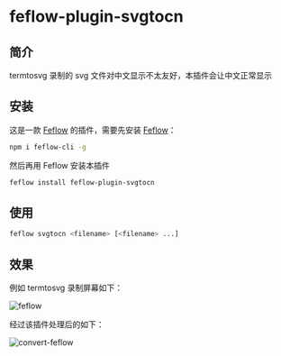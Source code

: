 # feflow-plugin-svgtocn

## 简介

termtosvg 录制的 svg 文件对中文显示不太友好，本插件会让中文正常显示

## 安装

这是一款 [Feflow](https://github.com/feflow/feflow) 的插件，需要先安装 [Feflow](https://github.com/feflow/feflow)：

```sh
npm i feflow-cli -g
```

然后再用 Feflow 安装本插件

```sh
feflow install feflow-plugin-svgtocn
```

## 使用

```sh
feflow svgtocn <filename> [<filename> ...]
```

## 效果

例如 termtosvg 录制屏幕如下：

![feflow](https://pub.idqqimg.com/0364c0997c0e46c19d9f34bc1653e161.svg)

经过该插件处理后的如下：

![convert-feflow](https://pub.idqqimg.com/3321a46b34c249ba945fb73749026bbb.svg)
